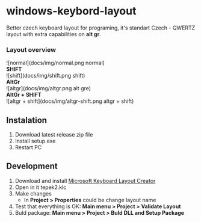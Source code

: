 # windows-keybord-layout
Better czech keyboard layout for programing, it's standart Czech - QWERTZ layout with extra capabilities on **alt gr**.  
### Layout overview
![normal](docs/img/normal.png normal)  
**SHIFT**  
![shift](docs/img/shift.png shift)  
**AltGr**  
![altgr](docs/img/altgr.png alt gre)  
**AltGr + SHIFT**  
![altgr + shift](docs/img/altgr-shift.png altgr + shift)

## Instalation
1) Download latest release zip file
2) Install setup.exe
3) Restart PC

## Development
1) Download and install [Microsoft Keyboard Layout Creator](https://www.microsoft.com/en-us/download/details.aspx?id=102134)
2) Open in it tepek2.klc
3) Make changes
      * In **Project > Properties** could be change layout name
4) Test that everything is OK: **Main menu > Project > Validate Layout**
5) Buld package: **Main menu > Project > Buld DLL and Setup Package** 

